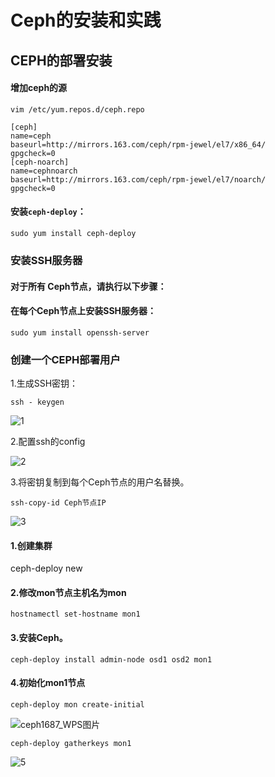 # Ceph的安装和实践

## CEPH的部署安装

####  增加ceph的源 

```
vim /etc/yum.repos.d/ceph.repo

[ceph]
name=ceph
baseurl=http://mirrors.163.com/ceph/rpm-jewel/el7/x86_64/
gpgcheck=0
[ceph-noarch]
name=cephnoarch
baseurl=http://mirrors.163.com/ceph/rpm-jewel/el7/noarch/
gpgcheck=0
```

####  安装`ceph-deploy`： 

```
sudo yum install ceph-deploy
```

### 安装SSH服务器

#### 对于**所有** Ceph节点，请执行以下步骤：

#### 在每个Ceph节点上安装SSH服务器：

```
sudo yum install openssh-server
```

### 创建一个CEPH部署用户

1.生成SSH密钥：

```
ssh - keygen
```

![1](C:\Users\Administrator\Desktop\1.png)

2.配置ssh的config

![2](C:\Users\Administrator\Desktop\2.png)

3.将密钥复制到每个Ceph节点的用户名替换。 

```
ssh-copy-id Ceph节点IP
```

![3](C:\Users\Administrator\Desktop\3.png)



#### 1.创建集群

ceph-deploy new 

####  2.修改mon节点主机名为mon

```
hostnamectl set-hostname mon1
```

#### 3.安装Ceph。

```
ceph-deploy install admin-node osd1 osd2 mon1
```

#### 4.初始化mon1节点 

```
ceph-deploy mon create-initial
```

![ceph1687_WPS图片](C:\Users\Administrator\Desktop\4.png)

```
ceph-deploy gatherkeys mon1
```

![5](C:\Users\Administrator\Desktop\5.png)

